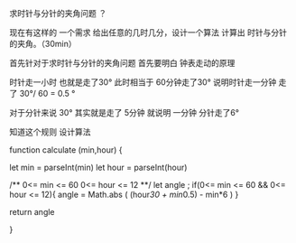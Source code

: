 求时针与分针的夹角问题 ？

现在有这样的 一个需求 给出任意的几时几分，设计一个算法 计算出 时针与分针的夹角。（30min）

首先针对于求时针与分针的夹角问题 首先要明白 钟表走动的原理

时针走一小时 也就是走了30° 此时相当于 60分钟走了30°  说明时针走一分钟 走了 30°/ 60  = 0.5 °

对于分针来说 30° 其实就是走了 5分钟    就说明  一分钟  分针走了6°



知道这个规则 设计算法

function calculate (min,hour) {

  let min = parseInt(min)
  let hour = parseInt(hour)
  
  /**
      0<= min <= 60
      0<= hour <= 12
  **/
  let angle  ;
   if(0<= min <= 60 &&   0<= hour <= 12){
       angle = Math.abs (  (hour*30 + min*0.5) - min*6   )
   }
  
   return angle

}
